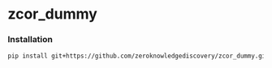 # zcor_dummy

### **Installation**

```bash
pip install git+https://github.com/zeroknowledgediscovery/zcor_dummy.git
```